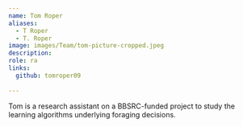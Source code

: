 ```yaml
---
name: Tom Roper
aliases:
  - T Roper
  - T. Roper
image: images/Team/tom-picture-cropped.jpeg
description: 
role: ra
links:
  github: tomroper09
  
---
```


Tom is a research assistant on a BBSRC-funded project to study the learning algorithms underlying foraging decisions.
